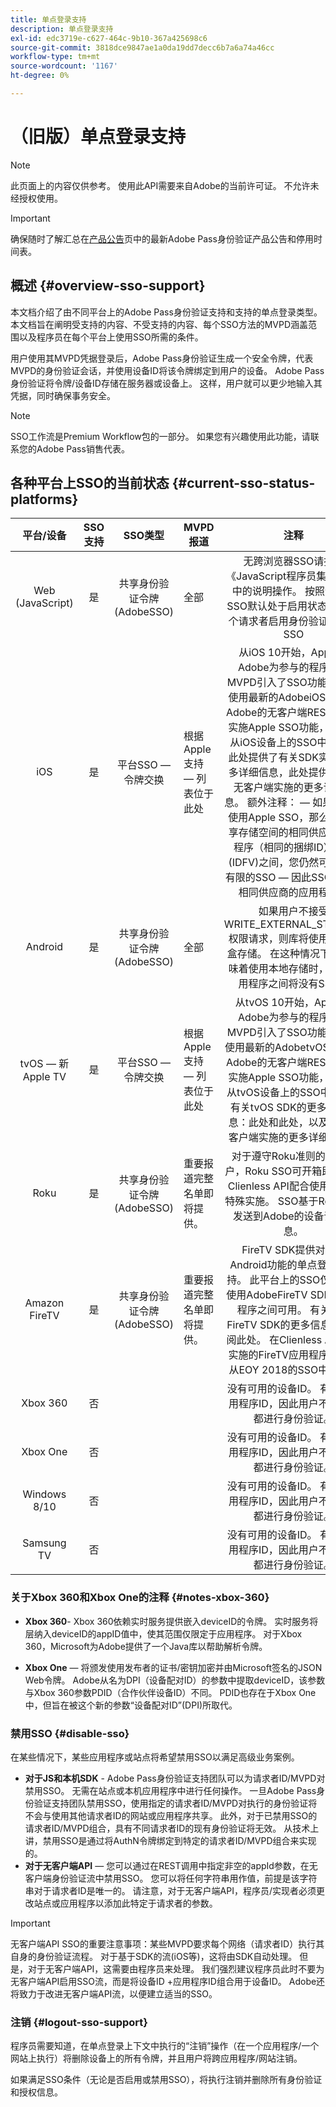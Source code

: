 ```yaml
---
title: 单点登录支持
description: 单点登录支持
exl-id: edc3719e-c627-464c-9b10-367a425698c6
source-git-commit: 3818dce9847ae1a0da19dd7decc6b7a6a74a46cc
workflow-type: tm+mt
source-wordcount: '1167'
ht-degree: 0%

---
```


# （旧版）单点登录支持

>[!NOTE]
>
>此页面上的内容仅供参考。 使用此API需要来自Adobe的当前许可证。 不允许未经授权使用。

>[!IMPORTANT]
>
> 确保随时了解汇总在[产品公告](/help/authentication/product-announcements.md)页中的最新Adobe Pass身份验证产品公告和停用时间表。

## 概述 {#overview-sso-support}

本文档介绍了由不同平台上的Adobe Pass身份验证支持和支持的单点登录类型。 本文档旨在阐明受支持的内容、不受支持的内容、每个SSO方法的MVPD涵盖范围以及程序员在每个平台上使用SSO所需的条件。

用户使用其MVPD凭据登录后，Adobe Pass身份验证生成一个安全令牌，代表MVPD的身份验证会话，并使用设备ID将该令牌绑定到用户的设备。 Adobe Pass身份验证将令牌/设备ID存储在服务器或设备上。 这样，用户就可以更少地输入其凭据，同时确保事务安全。

>[!NOTE]
>
>SSO工作流是Premium Workflow包的一部分。 如果您有兴趣使用此功能，请联系您的Adobe Pass销售代表。

## 各种平台上SSO的当前状态 {#current-sso-status-platforms}

| 平台/设备 | SSO支持 | SSO类型 | MVPD报道 | 注释 |
|:-------------------:|:-----------:|:---------------------------------------:|-----------------------------------------------------|:--------------------------------------------------------------------------------------------------------------------------------------------------------------------------------------------------------------------------------------------------------------------------------------------------------------------------------------------------------------------------------------------------------------------------------------------------------------------------------------------------------------------------------------------------------------------------------------------------:|
| Web (JavaScript) | 是 | 共享身份验证令牌(AdobeSSO) | 全部 | 无跨浏览器SSO请按照《JavaScript程序员集成指南》中的说明操作。 按照说明，SSO默认处于启用状态。  为每个请求者启用身份验证会中断SSO |
| iOS | 是 | 平台SSO — 令牌交换 | 根据Apple支持 — 列表位于此处 | 从iOS 10开始，Apple和Adobe为参与的程序员和MVPD引入了SSO功能。 通过使用最新的AdobeiOS SDK或Adobe的无客户端REST API并实施Apple SSO功能，您可以从iOS设备上的SSO中受益。 此处提供了有关SDK实施的更多详细信息，此处提供了有关无客户端实施的更多详细信息。 额外注释： — 如果您不想使用Apple SSO，那么在可共享存储空间的相同供应商应用程序（相同的捆绑ID）与ID (IDFV)之间，您仍然可以具有有限的SSO — 因此SSO仅限于相同供应商的应用程序。 |
| Android | 是 | 共享身份验证令牌(AdobeSSO) | 全部 | 如果用户不接受WRITE_EXTERNAL_STORAGE权限请求，则库将使用本地沙盒存储。 在这种情况下，这意味着使用本地存储时，不同应用程序之间将没有SSO。 |
| tvOS — 新Apple TV | 是 | 平台SSO — 令牌交换 | 根据Apple支持 — 列表位于此处 | 从tvOS 10开始，Apple和Adobe为参与的程序员和MVPD引入了SSO功能。 通过使用最新的AdobetvOS SDK或Adobe的无客户端REST API并实施Apple SSO功能，您可以从tvOS设备上的SSO中受益。 有关tvOS SDK的更多详细信息：此处和此处，以及有关无客户端实施的更多详细信息。 |
| Roku | 是 | 共享身份验证令牌(AdobeSSO) | 重要报道完整名单即将提供。 | 对于遵守Roku准则的所有客户，Roku SSO可开箱即用地与Clienless API配合使用，无需特殊实施。 SSO基于Roku安全发送到Adobe的设备识别信息。 |
| Amazon FireTV | 是 | 共享身份验证令牌(AdobeSSO) | 重要报道完整名单即将提供。 | FireTV SDK提供对基于Android功能的单点登录的支持。 此平台上的SSO仅在当前使用AdobeFireTV SDK的应用程序之间可用。 有关新的FireTV SDK的更多信息，请参阅此处。 在Clienless API之上实施的FireTV应用程序将能够从EOY 2018的SSO中受益。 |
| Xbox 360 | 否 |                                         |                                                     | 没有可用的设备ID。 有一个应用程序ID，因此用户不必每次都进行身份验证。 |
| Xbox One | 否 |                                         |                                                     | 没有可用的设备ID。 有一个应用程序ID，因此用户不必每次都进行身份验证。 |
| Windows 8/10 | 否 |                                         |                                                     | 没有可用的设备ID。 有一个应用程序ID，因此用户不必每次都进行身份验证。 |
| Samsung TV | 否 |                                         |                                                     | 没有可用的设备ID。 有一个应用程序ID，因此用户不必每次都进行身份验证。 |

### 关于Xbox 360和Xbox One的注释 {#notes-xbox-360}

* **Xbox 360**- Xbox 360依赖实时服务提供嵌入deviceID的令牌。 实时服务将层纳入deviceID的appID值中，使其范围仅限定于应用程序。 对于Xbox 360，Microsoft为Adobe提供了一个Java库以帮助解析令牌。

* **Xbox One** — 将颁发使用发布者的证书/密钥加密并由Microsoft签名的JSON Web令牌。 Adobe从名为DPI（设备配对ID）的参数中提取deviceID，该参数与Xbox 360参数PDID（合作伙伴设备ID）不同。 PDID也存在于Xbox One中，但旨在被这个新的参数“设备配对ID”(DPI)所取代。


### 禁用SSO {#disable-sso}

在某些情况下，某些应用程序或站点将希望禁用SSO以满足高级业务案例。

* **对于JS和本机SDK** - Adobe Pass身份验证支持团队可以为请求者ID/MVPD对禁用SSO。 无需在站点或本机应用程序中进行任何操作。  一旦Adobe Pass身份验证支持团队禁用SSO，使用指定的请求者ID/MVPD对执行的身份验证将不会与使用其他请求者ID的网站或应用程序共享。 此外，对于已禁用SSO的请求者ID/MVPD组合，具有不同请求者ID的现有身份验证将无效。 从技术上讲，禁用SSO是通过将AuthN令牌绑定到特定的请求者ID/MVPD组合来实现的。
* **对于无客户端API** — 您可以通过在REST调用中指定非空的appId参数，在无客户端身份验证流中禁用SSO。 您可以将任何字符串用作值，前提是该字符串对于请求者ID是唯一的。 请注意，对于无客户端API，程序员/实现者必须更改站点或应用程序以添加此特定于请求者的参数。

>[!IMPORTANT]
>
>无客户端API SSO的重要注意事项：某些MVPD要求每个网络（请求者ID）执行其自身的身份验证流程。 对于基于SDK的流(iOS等)，这将由SDK自动处理。 但是，对于无客户端API，这需要由程序员来处理。 我们强烈建议程序员此时不要为无客户端API启用SSO流，而是将设备ID +应用程序ID组合用于设备ID。 Adobe还将致力于改进无客户端API流，以便建立适当的SSO。

### 注销 {#logout-sso-support}

程序员需要知道，在单点登录上下文中执行的“注销”操作（在一个应用程序/一个网站上执行）将删除设备上的所有令牌，并且用户将跨应用程序/网站注销。

如果满足SSO条件（无论是否启用或禁用SSO），将执行注销并删除所有身份验证和授权信息。
